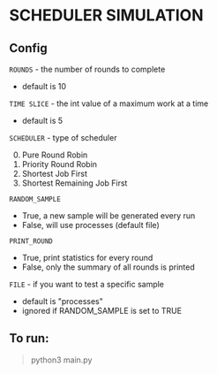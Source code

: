 # SCHEDULER SIMULATION

## Config

`ROUNDS` - the number of rounds to complete 
  - default is 10 

`TIME SLICE` - the int value of a maximum work at a time
  - default is 5

`SCHEDULER` - type of scheduler

0. Pure Round Robin
1. Priority Round Robin
2. Shortest Job First
3. Shortest Remaining Job First

`RANDOM_SAMPLE`
  - True, a new sample will be generated every run
  - False, will use processes (default file) 

`PRINT_ROUND`
  - True, print statistics for every round
  - False, only the summary of all rounds is printed

`FILE` - if you want to test a specific sample 
  - default is "processes" 
  - ignored if RANDOM_SAMPLE is set to TRUE

## To run:
> python3 main.py <schedulerType>
